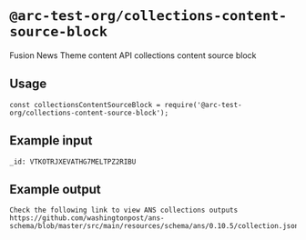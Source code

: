 # `@arc-test-org/collections-content-source-block`

Fusion News Theme content API collections content source block

## Usage

```
const collectionsContentSourceBlock = require('@arc-test-org/collections-content-source-block');
```

## Example input
```
_id: VTKOTRJXEVATHG7MELTPZ2RIBU
```

## Example output
```
Check the following link to view ANS collections outputs
https://github.com/washingtonpost/ans-schema/blob/master/src/main/resources/schema/ans/0.10.5/collection.json
```